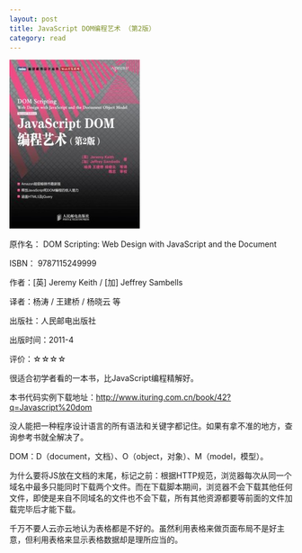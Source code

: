 ```yaml
---
layout: post
title: JavaScript DOM编程艺术 （第2版）
category: read
---
```

<img src="/images/2013/03/9787115249999-232x300.jpg" alt="9787115249999" width="232" height="300" class="cover" />

原作名： DOM Scripting: Web Design with JavaScript and the Document  

ISBN： 9787115249999

作者：[英] Jeremy Keith / [加] Jeffrey Sambells

译者：杨涛 / 王建桥 / 杨晓云 等

出版社：人民邮电出版社

出版时间：2011-4

评价：☆☆☆☆

很适合初学者看的一本书，比JavaScript编程精解好。

本书代码实例下载地址：<a href="http://www.ituring.com.cn/book/42?q=Javascript%20dom" target="_blank">http://www.ituring.com.cn/book/42?q=Javascript%20dom </a>

没人能把一种程序设计语言的所有语法和关键字都记住。如果有拿不准的地方，查询参考书就全解决了。

DOM：D（document，文档）、O（object，对象）、M（model，模型）。

为什么要将JS放在文档的末尾，标记之前：根据HTTP规范，浏览器每次从同一个域名中最多只能同时下载两个文件。而在下载脚本期间，浏览器不会下载其他任何文件，即使是来自不同域名的文件也不会下载，所有其他资源都要等前面的文件加载完毕后才能下载。

千万不要人云亦云地认为表格都是不好的。虽然利用表格来做页面布局不是好主意，但利用表格来显示表格数据却是理所应当的。
